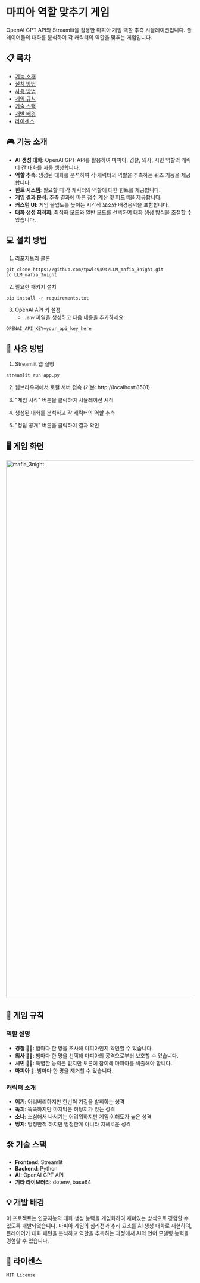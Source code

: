 
# 마피아 역할 맞추기 게임

OpenAI GPT API와 Streamlit을 활용한 마피아 게임 역할 추측 시뮬레이션입니다. 플레이어들의 대화를 분석하여 각 캐릭터의 역할을 맞추는 게임입니다.



## 📋 목차
- [기능 소개](#기능-소개)
- [설치 방법](#설치-방법)
- [사용 방법](#사용-방법)
- [게임 규칙](#게임-규칙)
- [기술 스택](#기술-스택)
- [개발 배경](#개발-배경)
- [라이센스](#라이센스)

## 🎮 기능 소개

- **AI 생성 대화**: OpenAI GPT API를 활용하여 마피아, 경찰, 의사, 시민 역할의 캐릭터 간 대화를 자동 생성합니다.
- **역할 추측**: 생성된 대화를 분석하여 각 캐릭터의 역할을 추측하는 퀴즈 기능을 제공합니다.
- **힌트 시스템**: 필요할 때 각 캐릭터의 역할에 대한 힌트를 제공합니다.
- **게임 결과 분석**: 추측 결과에 따른 점수 계산 및 피드백을 제공합니다.
- **커스텀 UI**: 게임 몰입도를 높이는 시각적 요소와 배경음악을 포함합니다.
- **대화 생성 최적화**: 최적화 모드와 일반 모드를 선택하여 대화 생성 방식을 조절할 수 있습니다.

## 💻 설치 방법

1. 리포지토리 클론
```
git clone https://github.com/tpwls9494/LLM_mafia_3night.git
cd LLM_mafia_3night
```

2. 필요한 패키지 설치
```
pip install -r requirements.txt
```

3. OpenAI API 키 설정
   - `.env` 파일을 생성하고 다음 내용을 추가하세요:
```
OPENAI_API_KEY=your_api_key_here
```

## 🎲 사용 방법

1. Streamlit 앱 실행
```
streamlit run app.py
```

2. 웹브라우저에서 로컬 서버 접속 (기본: http://localhost:8501)

3. "게임 시작" 버튼을 클릭하여 시뮬레이션 시작

4. 생성된 대화를 분석하고 각 캐릭터의 역할 추측

5. "정답 공개" 버튼을 클릭하여 결과 확인

## 🖥️ 게임 화면
<img width="1440" alt="mafia_3night" src="https://github.com/user-attachments/assets/cff6100d-2611-46dc-96d6-cfd5aa802a80" />

## 📜 게임 규칙

### 역할 설명
- **경찰 👮‍♂️**: 밤마다 한 명을 조사해 마피아인지 확인할 수 있습니다.
- **의사 👨‍⚕️**: 밤마다 한 명을 선택해 마피아의 공격으로부터 보호할 수 있습니다.
- **시민 👨‍🌾**: 특별한 능력은 없지만 토론에 참여해 마피아를 색출해야 합니다.
- **마피아 🔪**: 밤마다 한 명을 제거할 수 있습니다.

### 캐릭터 소개
- **어기**: 어리버리하지만 한번씩 기질을 발휘하는 성격
- **똑끼**: 똑똑하지만 마지막은 허당끼가 있는 성격
- **소나**: 소심해서 나서기는 어려워하지만 게임 이해도가 높은 성격
- **멍지**: 멍청한척 하지만 멍청한게 아니라 지혜로운 성격

## 🛠️ 기술 스택

- **Frontend**: Streamlit
- **Backend**: Python
- **AI**: OpenAI GPT API
- **기타 라이브러리**: dotenv, base64

## 💡 개발 배경

이 프로젝트는 인공지능의 대화 생성 능력을 게임화하여 재미있는 방식으로 경험할 수 있도록 개발되었습니다. 마피아 게임의 심리전과 추리 요소를 AI 생성 대화로 재현하여, 플레이어가 대화 패턴을 분석하고 역할을 추측하는 과정에서 AI의 언어 모델링 능력을 경험할 수 있습니다.

## 📝 라이센스
```
MIT License
```
